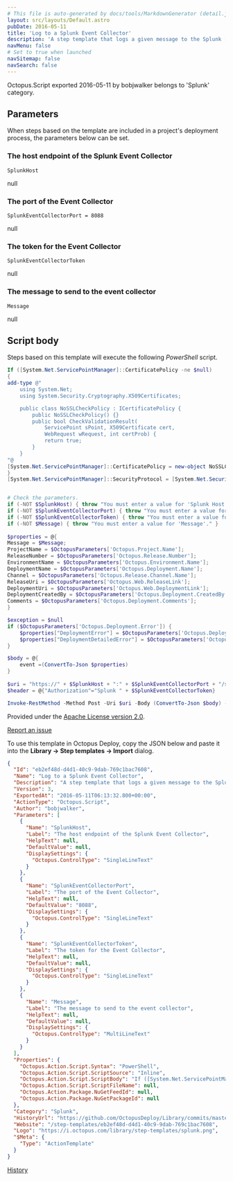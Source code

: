 ```yaml
---
# This file is auto-generated by docs/tools/MarkdownGenerator (detail.js)
layout: src/layouts/Default.astro
pubDate: 2016-05-11
title: 'Log to a Splunk Event Collector'
description: 'A step template that logs a given message to the Splunk [Event Collector](http://dev.splunk.com/view/event-collector/SP-CAAAE6M) along with related Octopus Deploy variables.'
navMenu: false
# Set to true when launched
navSitemap: false
navSearch: false
---
```


Octopus.Script exported 2016-05-11 by bobjwalker belongs to 'Splunk' category.

## Parameters

When steps based on the template are included in a project's deployment process, the parameters below can be set.


<div class="param">

### The host endpoint of the Splunk Event Collector

`SplunkHost`

null

</div>
        
<div class="param">

### The port of the Event Collector

`SplunkEventCollectorPort = 8088`

null

</div>
        
<div class="param">

### The token for the Event Collector

`SplunkEventCollectorToken`

null

</div>
        
<div class="param">

### The message to send to the event collector

`Message`

null

</div>
        

## Script body

Steps based on this template will execute the following *PowerShell* script.

```powershell
If ([System.Net.ServicePointManager]::CertificatePolicy -ne $null)
{
add-type @" 
    using System.Net; 
    using System.Security.Cryptography.X509Certificates; 

    public class NoSSLCheckPolicy : ICertificatePolicy { 
        public NoSSLCheckPolicy() {} 
        public bool CheckValidationResult( 
            ServicePoint sPoint, X509Certificate cert, 
            WebRequest wRequest, int certProb) { 
            return true; 
        } 
    } 
"@ 
[System.Net.ServicePointManager]::CertificatePolicy = new-object NoSSLCheckPolicy 
}
[System.Net.ServicePointManager]::SecurityProtocol = [System.Net.SecurityProtocolType] "Ssl3"


# Check the parameters.
if (-NOT $SplunkHost) { throw "You must enter a value for 'Splunk Host'." }
if (-NOT $SplunkEventCollectorPort) { throw "You must enter a value for 'Splunk Event Collector Port'." }
if (-NOT $SplunkEventCollectorToken) { throw "You must enter a value for 'Event Collector Token'." } 
if (-NOT $Message) { throw "You must enter a value for 'Message'." } 
  
$properties = @{
Message = $Message;
ProjectName = $OctopusParameters['Octopus.Project.Name'];
ReleaseNumber = $OctopusParameters['Octopus.Release.Number']; 
EnvironmentName = $OctopusParameters['Octopus.Environment.Name'];
DeploymentName = $OctopusParameters['Octopus.Deployment.Name'];
Channel = $OctopusParameters['Octopus.Release.Channel.Name']; 
ReleaseUri = $OctopusParameters['Octopus.Web.ReleaseLink'];
DeploymentUri = $OctopusParameters['Octopus.Web.DeploymentLink'];
DeploymentCreatedBy = $OctopusParameters['Octopus.Deployment.CreatedBy.Username'];
Comments = $OctopusParameters['Octopus.Deployment.Comments'];
}  

$exception = $null
if ($OctopusParameters['Octopus.Deployment.Error']) {  
    $properties["DeploymentError"] = $OctopusParameters['Octopus.Deployment.Error']
    $properties["DeploymentDetailedError"] = $OctopusParameters['Octopus.Deployment.ErrorDetail']
}  

$body = @{
    event =(ConvertTo-Json $properties)
}
 
$uri = "https://" + $SplunkHost + ":" + $SplunkEventCollectorPort + "/services/collector"
$header = @{"Authorization"="Splunk " + $SplunkEventCollectorToken}

Invoke-RestMethod -Method Post -Uri $uri -Body (ConvertTo-Json $body) -Header $header

```

Provided under the [Apache License version 2.0](https://github.com/OctopusDeploy/Library/blob/master/LICENSE.txt).

[Report an issue](https://github.com/OctopusDeploy/Library/issues/new?assignees=&labels=&projects=&template=bug-report.yml&title=Issue%20with%20Log%20to%20a%20Splunk%20Event%20Collector&step-template=Log%20to%20a%20Splunk%20Event%20Collector)

<div class="get-json">

To use this template in Octopus Deploy, copy the JSON below and paste it into the **Library → Step templates → Import** dialog.

```json
{
  "Id": "eb2ef48d-d4d1-40c9-9dab-769c1bac7608",
  "Name": "Log to a Splunk Event Collector",
  "Description": "A step template that logs a given message to the Splunk [Event Collector](http://dev.splunk.com/view/event-collector/SP-CAAAE6M) along with related Octopus Deploy variables.",
  "Version": 3,
  "ExportedAt": "2016-05-11T06:13:32.800+00:00",
  "ActionType": "Octopus.Script",
  "Author": "bobjwalker",
  "Parameters": [
    {
      "Name": "SplunkHost",
      "Label": "The host endpoint of the Splunk Event Collector",
      "HelpText": null,
      "DefaultValue": null,
      "DisplaySettings": {
        "Octopus.ControlType": "SingleLineText"
      }
    },
    {
      "Name": "SplunkEventCollectorPort",
      "Label": "The port of the Event Collector",
      "HelpText": null,
      "DefaultValue": "8088",
      "DisplaySettings": {
        "Octopus.ControlType": "SingleLineText"
      }
    },
    {
      "Name": "SplunkEventCollectorToken",
      "Label": "The token for the Event Collector",
      "HelpText": null,
      "DefaultValue": null,
      "DisplaySettings": {
        "Octopus.ControlType": "SingleLineText"
      }
    },
    {
      "Name": "Message",
      "Label": "The message to send to the event collector",
      "HelpText": null,
      "DefaultValue": null,
      "DisplaySettings": {
        "Octopus.ControlType": "MultiLineText"
      }
    }
  ],
  "Properties": {
    "Octopus.Action.Script.Syntax": "PowerShell",
    "Octopus.Action.Script.ScriptSource": "Inline",
    "Octopus.Action.Script.ScriptBody": "If ([System.Net.ServicePointManager]::CertificatePolicy -ne $null)\n{\nadd-type @\" \n    using System.Net; \n    using System.Security.Cryptography.X509Certificates; \n\n    public class NoSSLCheckPolicy : ICertificatePolicy { \n        public NoSSLCheckPolicy() {} \n        public bool CheckValidationResult( \n            ServicePoint sPoint, X509Certificate cert, \n            WebRequest wRequest, int certProb) { \n            return true; \n        } \n    } \n\"@ \n[System.Net.ServicePointManager]::CertificatePolicy = new-object NoSSLCheckPolicy \n}\n[System.Net.ServicePointManager]::SecurityProtocol = [System.Net.SecurityProtocolType] \"Ssl3\"\n\n\n# Check the parameters.\nif (-NOT $SplunkHost) { throw \"You must enter a value for 'Splunk Host'.\" }\nif (-NOT $SplunkEventCollectorPort) { throw \"You must enter a value for 'Splunk Event Collector Port'.\" }\nif (-NOT $SplunkEventCollectorToken) { throw \"You must enter a value for 'Event Collector Token'.\" } \nif (-NOT $Message) { throw \"You must enter a value for 'Message'.\" } \n  \n$properties = @{\nMessage = $Message;\nProjectName = $OctopusParameters['Octopus.Project.Name'];\nReleaseNumber = $OctopusParameters['Octopus.Release.Number']; \nEnvironmentName = $OctopusParameters['Octopus.Environment.Name'];\nDeploymentName = $OctopusParameters['Octopus.Deployment.Name'];\nChannel = $OctopusParameters['Octopus.Release.Channel.Name']; \nReleaseUri = $OctopusParameters['Octopus.Web.ReleaseLink'];\nDeploymentUri = $OctopusParameters['Octopus.Web.DeploymentLink'];\nDeploymentCreatedBy = $OctopusParameters['Octopus.Deployment.CreatedBy.Username'];\nComments = $OctopusParameters['Octopus.Deployment.Comments'];\n}  \n\n$exception = $null\nif ($OctopusParameters['Octopus.Deployment.Error']) {  \n    $properties[\"DeploymentError\"] = $OctopusParameters['Octopus.Deployment.Error']\n    $properties[\"DeploymentDetailedError\"] = $OctopusParameters['Octopus.Deployment.ErrorDetail']\n}  \n\n$body = @{\n    event =(ConvertTo-Json $properties)\n}\n \n$uri = \"https://\" + $SplunkHost + \":\" + $SplunkEventCollectorPort + \"/services/collector\"\n$header = @{\"Authorization\"=\"Splunk \" + $SplunkEventCollectorToken}\n\nInvoke-RestMethod -Method Post -Uri $uri -Body (ConvertTo-Json $body) -Header $header\n",
    "Octopus.Action.Script.ScriptFileName": null,
    "Octopus.Action.Package.NuGetFeedId": null,
    "Octopus.Action.Package.NuGetPackageId": null
  },
  "Category": "Splunk",
  "HistoryUrl": "https://github.com/OctopusDeploy/Library/commits/master/step-templates//opt/buildagent/work/75443764cd38076d/step-templates/splunk-log-event-collector.json",
  "Website": "/step-templates/eb2ef48d-d4d1-40c9-9dab-769c1bac7608",
  "Logo": "https://i.octopus.com/library/step-templates/splunk.png",
  "$Meta": {
    "Type": "ActionTemplate"
  }
}
```

[History](https://github.com/OctopusDeploy/Library/commits/master/step-templates/https://github.com/OctopusDeploy/Library/commits/master/step-templates//opt/buildagent/work/75443764cd38076d/step-templates/splunk-log-event-collector.json)

</div>
